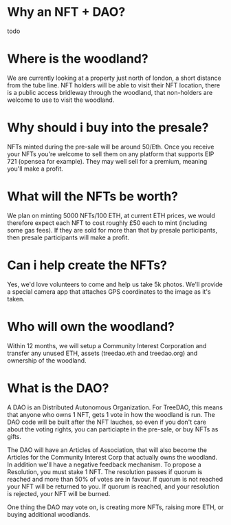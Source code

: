 # Why an NFT + DAO?

todo

# Where is the woodland?

We are currently looking at a property just north of london, a short distance from the tube line. NFT holders will be able to visit their NFT location, there is a public access bridleway through the woodland, that non-holders are welcome to use to visit the woodland.

# Why should i buy into the presale?

NFTs minted during the pre-sale will be around 50/Eth. Once you receive your NFTs you're welcome to sell them on any platform that supports EIP 721 (opensea for example). They may well sell for a premium, meaning you'll make a profit.

# What will the NFTs be worth?

We plan on minting 5000 NFTs/100 ETH, at current ETH prices, we would therefore expect each NFT to cost roughly £50 each to mint (including some gas fees). If they are sold for more than that by presale participants, then presale participants will make a profit.

# Can i help create the NFTs?

Yes, we'd love volunteers to come and help us take 5k photos. We'll provide a special camera app that attaches GPS coordinates to the image as it's taken.

# Who will own the woodland?

Within 12 months, we will setup a Community Interest Corporation and transfer any unused ETH, assets (treedao.eth and treedao.org) and ownership of the woodland.

# What is the DAO?

A DAO is an Distributed Autonomous Organization. For TreeDAO, this means that anyone who owns 1 NFT, gets 1 vote in how the woodland is run. The DAO code will be built after the NFT lauches, so even if you don't care about the voting rights, you can particiapte in the pre-sale, or buy NFTs as gifts. 

The DAO will have an Articles of Association, that will also become the Articles for the Community Interest Corp that actually owns the woodland. In addition we'll have a negative feedback mechanism. To propose a Resolution, you must stake 1 NFT. The resolution passes if quorum is reached and more than 50% of votes are in favour. If quorum is not reached your NFT will be returned to you. If quorum is reached, and your resolution is rejected, your NFT will be burned.

One thing the DAO may vote on, is creating more NFTs, raising more ETH, or buying additional woodlands.
